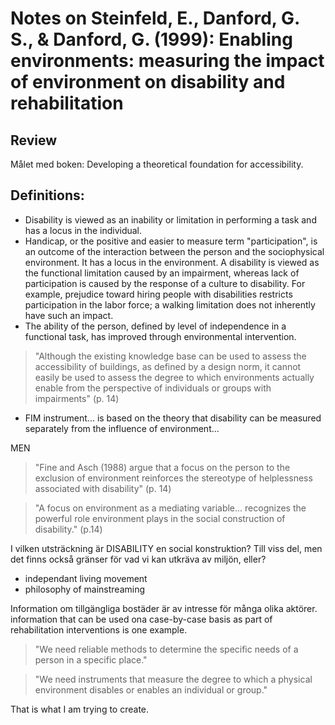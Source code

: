 # Notes on Steinfeld, E., Danford, G. S., & Danford, G. (1999): Enabling environments: measuring the impact of environment on disability and rehabilitation


## Review
Målet med boken: Developing a theoretical foundation for accessibility.

## Definitions:
- Disability is viewed as an inability or limitation in performing a task and has a locus in the individual.
- Handicap, or the positive and easier to measure term "participation", is an outcome of the interaction between the person and the sociophysical environment. It has a locus in the environment. A disability is viewed as the functional limitation caused by an impairment, whereas lack of participation is caused by the response of a culture to disability. For example, prejudice toward hiring people with disabilities restricts participation in the labor force; a walking limitation does not inherently have such an impact.
- The ability of the person, defined by level of independence in a functional task, has improved through environmental intervention.

>"Although the existing knowledge base can be used to assess the accessibility of buildings, as defined by a design norm, it cannot easily be used to assess the degree to which environments actually enable from the perspective of individuals or groups with impairments" (p. 14)

- FIM instrument... is based on the theory that disability can be measured separately from the influence of environment...

MEN

> "Fine and Asch (1988) argue that a focus on the person to the exclusion of environment reinforces the stereotype of helplessness associated with disability" (p. 14)

>"A focus on environment as a mediating variable... recognizes the powerful role environment plays in the social construction of disability." (p.14)

I vilken utsträckning är DISABILITY en social konstruktion? Till viss del, men det finns också gränser för vad vi kan utkräva av miljön, eller?

- independant living movement
- philosophy of mainstreaming

Information om tillgängliga bostäder är av intresse för många olika aktörer. information that can be used ona case-by-case basis as part of rehabilitation  interventions is one example.

>"We need reliable methods to determine the specific needs of a person in a specific place."

>"We need instruments that measure the degree to which a physical environment disables or enables an individual or group."

That is what I am trying to create.
